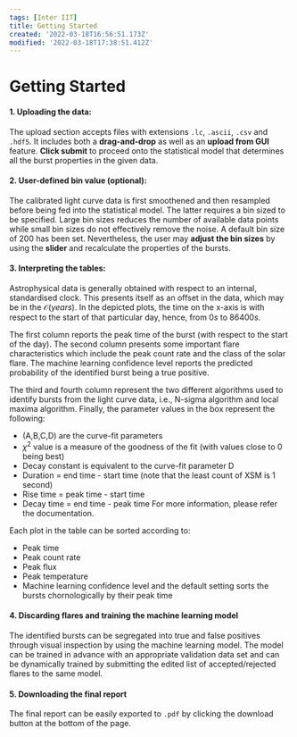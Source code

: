 ```yaml
---
tags: [Inter IIT]
title: Getting Started
created: '2022-03-18T16:56:51.173Z'
modified: '2022-03-18T17:38:51.412Z'
---
```


# Getting Started

#### 1. Uploading the data:
The upload section accepts files with extensions `.lc`, `.ascii`, `.csv` and `.hdf5`. It includes both a **drag-and-drop** as well as an **upload from GUI** feature. **Click submit** to proceed onto the statistical model that determines all the burst properties in the given data.

#### 2. User-defined bin value (optional):
The calibrated light curve data is first smoothened and then resampled before being fed into the statistical model. The latter requires a bin sized to be specified. Large bin sizes reduces the number of available data points while small bin sizes do not effectively remove the noise. A default bin size of 200 has been set. Nevertheless, the user may **adjust the bin sizes** by using the **slider** and recalculate the properties of the bursts.

#### 3. Interpreting the tables:
Astrophysical data is generally obtained with respect to an internal, standardised clock. This presents itself as an offset in the data, which may be in the $\mathcal O(years)$. In the depicted plots, the time on the x-axis is with respect to the start of that particular day, hence, from $0s$ to $86400s$. 

The first column reports the peak time of the burst (with respect to the start of the day). The second column presents some important flare characteristics which include the peak count rate and the class of the solar flare. The machine learning confidence level reports the predicted probability of the identified burst being a true positive. 

The third and fourth column represent the two different algorithms used to identify bursts from the light curve data, i.e., N-sigma algorithm and local maxima algorithm. Finally, the parameter values in the box represent the following:
- (A,B,C,D) are the curve-fit parameters
- $\chi^2$ value is a measure of the goodness of the fit (with values close to 0 being best)
- Decay constant is equivalent to the curve-fit parameter D
- Duration = end time - start time (note that the least count of XSM is 1 second)
- Rise time = peak time - start time
- Decay time = end time - peak time
For more information, please refer the documentation.

Each plot in the table can be sorted according to:
- Peak time
- Peak count rate
- Peak flux
- Peak temperature
- Machine learning confidence level
and the default setting sorts the bursts chornologically by their peak time

#### 4. Discarding flares and training the machine learning model

The identified bursts can be segregated into true and false positives through visual inspection by using the machine learning model. The model can be trained in advance with an appropriate validation data set and can be dynamically trained by submitting the edited list of accepted/rejected flares to the same model.

#### 5. Downloading the final report

The final report can be easily exported to `.pdf` by clicking the download button at the bottom of the page. 

